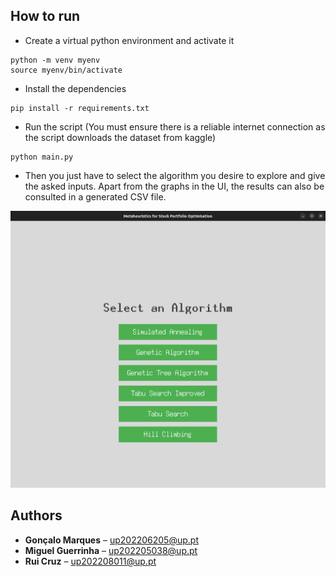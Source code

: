 ## How to run

- Create a virtual python environment and activate it
```
python -m venv myenv
source myenv/bin/activate
```

- Install the dependencies
```
pip install -r requirements.txt
```

- Run the script (You must ensure there is a reliable internet connection as the script downloads the dataset from kaggle)
```
python main.py
```

- Then you just have to select the algorithm you desire to explore and give the asked inputs. Apart from the graphs in the UI, the results can also be consulted in a generated CSV file.

![UI image](./images/UI.png)

## Authors

- **Gonçalo Marques** – [up202206205@up.pt](mailto:up202206205@up.pt)
- **Miguel Guerrinha** – [up202205038@up.pt](mailto:up202205038@up.pt)
- **Rui Cruz** – [up202208011@up.pt](mailto:up202208011@up.pt)
